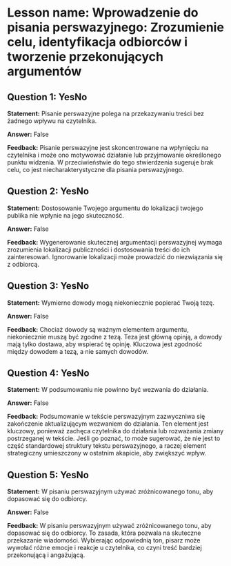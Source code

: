 # Lesson name: Wprowadzenie do pisania perswazyjnego: Zrozumienie celu, identyfikacja odbiorców i tworzenie przekonujących argumentów

## Question 1: YesNo

**Statement:** Pisanie perswazyjne polega na przekazywaniu treści bez żadnego wpływu na czytelnika.

**Answer:** False

**Feedback:**
Pisanie perswazyjne jest skoncentrowane na wpłynięciu na czytelnika i może ono motywować działanie lub przyjmowanie określonego punktu widzenia. W przeciwieństwie do tego stwierdzenia sugeruje brak celu, co jest niecharakterystyczne dla pisania perswazyjnego.


## Question 2: YesNo

**Statement:** Dostosowanie Twojego argumentu do lokalizacji twojego publika nie wpłynie na jego skuteczność.

**Answer:** False

**Feedback:**
Wygenerowanie skutecznej argumentacji perswazyjnej wymaga zrozumienia lokalizacji publiczności i dostosowania treści do ich zainteresowań. Ignorowanie lokalizacji może prowadzić do niezwiązania się z odbiorcą.


## Question 3: YesNo

**Statement:** Wymierne dowody mogą niekoniecznie popierać Twoją tezę.

**Answer:** False

**Feedback:**
Chociaż dowody są ważnym elementem argumentu, niekoniecznie muszą być zgodne z tezą. Teza jest główną opinją, a dowody mają tylko dostawa, aby wspierać tę opinję. Kluczowa jest zgodność między dowodem a tezą, a nie samych dowodów.


## Question 4: YesNo

**Statement:** W podsumowaniu nie powinno być wezwania do działania.

**Answer:** False

**Feedback:**
Podsumowanie w tekście perswazyjnym zazwyczniwa się zakończenie aktualizującym wezwaniem do działania. Ten element jest kluczowy, ponieważ zachęca czytelnika do działania lub rozważania zmiany postrzeganej w tekście. Jeśli go poznać, to może sugerować, że nie jest to część standardowej struktury tekstu perswazyjnego, a raczej element strategiczny umieszczony w ostatnim akapicie, aby zwiększyć wpływ.


## Question 5: YesNo

**Statement:** W pisaniu perswazyjnym używać zróżnicowanego tonu, aby dopasować się do odbiorcy.

**Answer:** False

**Feedback:**
W pisaniu perswazyjnym używać zróżnicowanego tonu, aby dopasować się do odbiorcy. To zasada, która pozwala na skuteczne przekazanie wiadomości. Wybierając odpowiednią ton, pisarz może wywołać różne emocje i reakcje u czytelnika, co czyni treść bardziej przekonującą i angażującą.

